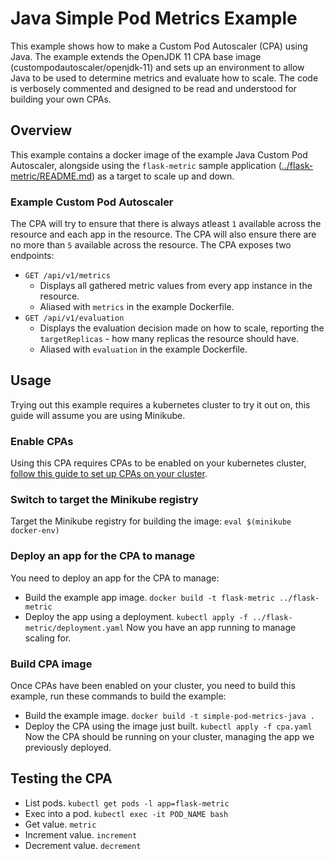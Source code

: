 # Java Simple Pod Metrics Example
This example shows how to make a Custom Pod Autoscaler (CPA) using Java.
The example extends the OpenJDK 11 CPA base image (custompodautoscaler/openjdk-11) and sets up an environment to allow
Java to be used to determine metrics and evaluate how to scale.
The code is verbosely commented and designed to be read and understood for building your own CPAs.

## Overview
This example contains a docker image of the example Java Custom Pod Autoscaler, alongside using the `flask-metric`
sample application ([../flask-metric/README.md](../flask-metric/README.md)) as a target to scale up and down.

### Example Custom Pod Autoscaler

The CPA will try to ensure that there is always atleast `1` available across the resource and each app in the resource.
The CPA will also ensure there are no more than `5` available across the resource.
The CPA exposes two endpoints:
* `GET /api/v1/metrics`
    * Displays all gathered metric values from every app instance in the resource.
    * Aliased with `metrics` in the example Dockerfile.
* `GET /api/v1/evaluation`
    * Displays the evaluation decision made on how to scale, reporting the `targetReplicas` - how many replicas the resource should have.
    * Aliased with `evaluation` in the example Dockerfile.

## Usage
Trying out this example requires a kubernetes cluster to try it out on, this guide will assume you are using Minikube.

### Enable CPAs
Using this CPA requires CPAs to be enabled on your kubernetes cluster, [follow this guide to set up CPAs on your
cluster](https://github.com/jthomperoo/custom-pod-autoscaler-operator#installation).

### Switch to target the Minikube registry
Target the Minikube registry for building the image:
`eval $(minikube docker-env)`

### Deploy an app for the CPA to manage
You need to deploy an app for the CPA to manage:
* Build the example app image.
`docker build -t flask-metric ../flask-metric`
* Deploy the app using a deployment.
`kubectl apply -f ../flask-metric/deployment.yaml`
Now you have an app running to manage scaling for.

### Build CPA image
Once CPAs have been enabled on your cluster, you need to build this example, run these commands to build the example:
* Build the example image.
`docker build -t simple-pod-metrics-java .`
* Deploy the CPA using the image just built.
`kubectl apply -f cpa.yaml`
Now the CPA should be running on your cluster, managing the app we previously deployed.

## Testing the CPA
* List pods.
`kubectl get pods -l app=flask-metric`
* Exec into a pod.
`kubectl exec -it POD_NAME bash`
* Get value.
`metric`
* Increment value.
`increment`
* Decrement value.
`decrement`
